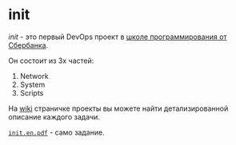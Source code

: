 # init

*init* - это первый DevOps проект в [школе программирования от Сбербанка](https://21-school.ru/).

Он состоит из 3х частей: 
1. Network
2. System
3. Scripts

На [wiki](../../wiki) страничке проекты вы можете найти детализированной описание каждого задачи.

[`init.en.pdf`](/init.en.pdf) - само задание.
